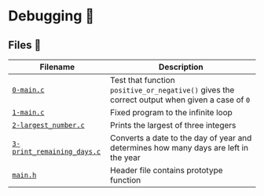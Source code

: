 # Debugging :bug:

## Files :file_folder:

| Filename | Description |
| -------- | ----------- |
| [`0-main.c`](./0-main.c) | Test that function `positive_or_negative()` gives the correct output when given a case of `0` |
| [`1-main.c`](./1-main.c) | Fixed program to the infinite loop |
| [`2-largest_number.c`](./2-largest_number.c) | Prints the largest of three integers |
| [`3-print_remaining_days.c`](./3-print_remaining_days.c) | Converts a date to the day of year and determines how many days are left in the year |
| [`main.h`](./main.h) | Header file contains prototype function |
